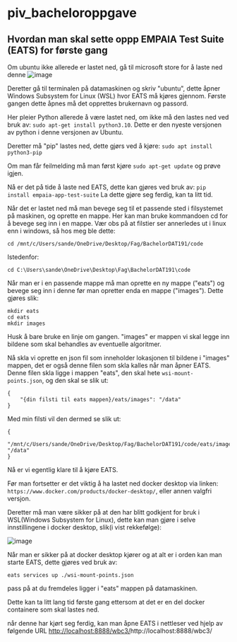 # piv_bacheloroppgave

## Hvordan man skal sette oppp EMPAIA Test Suite (EATS) for første gang
Om ubuntu ikke allerede er lastet ned, gå til  microsoft store for å laste ned denne
![image](https://github.com/kamilz92/piv_bacheloroppgave/assets/148437004/2a99bf37-533d-4c77-b5f7-0b72637da29b)

Deretter gå til terminalen på datamaskinen og skriv "ubuntu", dette åpner Windows Subsystem for Linux (WSL) hvor EATS må kjøres gjennom. Første gangen dette åpnes må det opprettes brukernavn og passord.

Her pleier Python allerede å være lastet ned, om ikke må den lastes ned ved bruk av:
```sudo apt-get install python3.10```.
Dette er den nyeste versjonen av python i denne versjonen av Ubuntu.

Deretter må "pip" lastes ned, dette gjørs ved å kjøre:
```sudo apt install python3-pip```

Om man får feilmelding må man først kjøre ```sudo apt-get update``` og prøve igjen.

Nå er det på tide å laste ned EATS, dette kan gjøres ved bruk av: ```pip install empaia-app-test-suite``` La dette gjøre seg ferdig, kan ta litt tid.

Når det er lastet ned må man bevege seg til et passende sted i filsystemet på maskinen, og oprette en mappe. Her kan man bruke kommandoen cd for å bevege seg inn i en mappe. Vær obs på at filstier ser annerledes ut i linux enn i windows, så hos meg ble dette:
```
cd /mnt/c/Users/sande/OneDrive/Desktop/Fag/BachelorDAT191/code
```
Istedenfor:
```
cd C:\Users\sande\OneDrive\Desktop\Fag\BachelorDAT191\code
```

Når man er i en passende mappe må man oprette en ny mappe ("eats") og bevege seg inn i denne før man opretter enda en mappe ("images"). Dette gjøres slik:
```
mkdir eats
cd eats
mkdir images
```
Husk å bare bruke en linje om gangen. "images" er mappen vi skal legge inn bildene som skal behandles av eventuelle algoritmer.

Nå skla vi oprette en json fil som inneholder lokasjonen til bildene i "images" mappen, det er også denne filen som skla kalles når man åpner EATS. Denne filen skla ligge i mappen "eats", den skal hete ```wsi-mount-points.json```, og den skal se slik ut:
```
{
    "{din filsti til eats mappen}/eats/images": "/data"
}
```
Med min filsti vil den dermed se slik ut:
```
{
    "/mnt/c/Users/sande/OneDrive/Desktop/Fag/BachelorDAT191/code/eats/images": "/data"
}
```

Nå er vi egentlig klare til å kjøre EATS.

Før man fortsetter er det viktig å ha lastet ned docker desktop via linken: ```https://www.docker.com/products/docker-desktop/```, eller annen valgfri versjon.

Deretter må man være sikker på at den har blitt godkjent for bruk i WSL(Windows Subsystem for Linux), dette kan man gjøre i selve innstillingene i docker desktop, slik(i vist rekkefølge):

![image](https://github.com/kamilz92/piv_bacheloroppgave/assets/148437004/d04f5291-c264-47f4-8094-bfd303becb3e)


Når man er sikker på at docker desktop kjører og at alt er i orden kan man starte EATS, dette gjøres ved bruk av:
```
eats services up ./wsi-mount-points.json
```
pass på at du fremdeles ligger i "eats" mappen på datamaskinen.

Dette kan ta litt lang tid første gang ettersom at det er en del docker containere som skal lastes ned.

når denne har kjørt seg ferdig, kan man åpne EATS i nettleser ved hjelp av følgende URL
[http://localhost:8888/wbc3/](http://localhost:8888/wbc3/)http://localhost:8888/wbc3/



